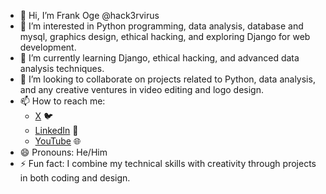 - 👋 Hi, I’m Frank Oge @hack3rvirus
- 👀 I’m interested in Python programming, data analysis, database and mysql, graphics design, ethical hacking, and exploring Django for web development.
- 🌱 I’m currently learning Django, ethical hacking, and advanced data analysis techniques.
- 💞 I’m looking to collaborate on projects related to Python, data analysis, and any creative ventures in video editing and logo design.
- 📫 How to reach me: 
  - [X](https://x.com/@blackhatVIRUS) 🐦
  - [LinkedIn](www.linkedin.com/in/frank-oge-b56455335) 👔
  - [YouTube]([https://yourwebsite.com](https://youtube.com/@everythingevolutionyt?si=IOKByzDE2lKHoFMr)) 🌐
- 😄 Pronouns: He/Him
- ⚡ Fun fact: I combine my technical skills with creativity through projects in both coding and design.

<!---
hack3rvirus/hack3rvirus is a ✨ special ✨ repository because its `README.md` (this file) appears on your GitHub profile.
You can click the Preview link to take a look at your changes.
--->
